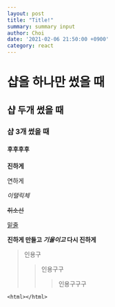 ```yaml
---
layout: post
title: "Title!"
summary: summary input
author: Choi
date: '2021-02-06 21:50:00 +0900'
category: react
---
```


# 샵을 하나만 썼을 때

## 샵 두개 썼을 때

### 샵 3개 썼을 때

#### 후후후후

__진하게__

연하게

_이탤릭체_

~~취소선~~

<u>밑줄</u>

__진하게 만들고 *기울이고* 다시 진하게__

> 인용구
>
> > 인용구구
> >
> > > 인용구구구

```코드 스타일
<html></html>
```

